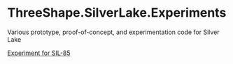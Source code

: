 # ThreeShape.SilverLake.Experiments

Various prototype, proof-of-concept, and experimentation code for Silver Lake

[Experiment for SIL-85](/ThreeShape.SilverLake.Experiments.SIL85/SIL85.md)